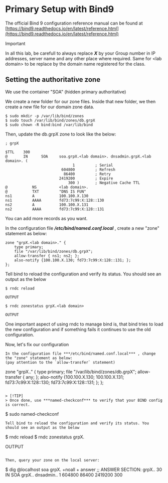 # Primary Setup with Bind9

The official Bind 9 configuration reference manual can be found at 
[https://bind9.readthedocs.io/en/latest/reference.html](https://bind9.readthedocs.io/en/latest/reference.html)

> [!IMPORTANT]
>
> In all this lab, be carefull to always replace ***X*** by your Group number in IP addresses, server name and any other place where required. Same for \<lab domain\> to be replace by the domain name registered for the class.

## Setting the authoritative zone

We use the container "SOA" (hidden primary authoritative)

We create a new folder for our zone files. Inside that new folder, we then create a new file for our domain zone data.

```
$ sudo mkdir -p /var/lib/bind/zones
$ sudo touch /var/lib/bind/zones/db.grpX
$ sudo chown -R bind:bind /var/lib/bind
```

Then, update the db.grpX zone to look like the below:

```
; grpX 

$TTL    300
@       IN      SOA     soa.grpX.<lab domain>. dnsadmin.grpX.<lab domain>. (                                            
                              1         ; Serial
                         604800         ; Refresh
                          86400         ; Retry
                        2419200         ; Expire
                            300 )       ; Negative Cache TTL
@           NS          <lab domain>.
@           TXT         "DNS IS FUN" 
ns1         A           100.100.X.130
ns1         AAAA        fd73:7c99:X:128::130
ns2         A           100.100.X.131
ns2         AAAA        fd73:7c99:X:128::131
```

You can add more records as you want.

In the configuration file ***/etc/bind/named.conf.local*** , create a new "zone" statement as below:

```
zone "grpX.<lab domain>." {
	type primary;
	file "/var/lib/bind/zones/db.grpX";
	allow-transfer { ns1; ns2; };
	also-notify {100.100.X.130; fd73:7c99:X:128::131; };
}; 
```

Tell bind to reload the configuration and verify its status. You should see an output as the below

```
$ rndc reload

OUTPUT

$ rndc zonestatus grpX.<lab domain>

OUTPUT
```

One important aspect of using rndc to manage bind is, that bind tries to load the new 
configuration and if something fails it continues to use the old configuration.

Now, let's fix our configuration

```
In the configuration file ***/etc/bind/named.conf.local*** , change the "zone" statement as below:
(pay attention to the `allow-transfer` statement)
```
zone "grpX.<lab domain>." {
	type primary;
	file "/var/lib/bind/zones/db.grpX";
	allow-transfer { any; };
	also-notify {100.100.X.130; 100.100.X.131; fd73:7c99:X:128::130; fd73:7c99:X:128::131; };
}; 
```

> [!TIP]
> Once done, use ***named-checkconf*** to verify that your BIND config is correct.

```
$ sudo named-checkconf
```
Tell bind to reload the configuration and verify its status. You should see an output as the below

```
$ rndc reload
$ rndc zonestatus grpX.<lab domain>

OUTPUT
```

Then, query your zone on the local server:

```
$ dig @localhost soa grpX.<lab domain> +noall + answer
;; ANSWER SECTION:
grpX.<lab domain>. 30 IN   SOA     grpX.<lab domain>. dnsadmin.<lab domain>. 1 604800 86400 2419200 300
```

